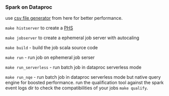 ### Spark on Dataproc

use [csv file generator](https://github.com/cloudymoma/csv_data_generator) from
here for better performance.

`make histserver` to create
a [PHS](https://cloud.google.com/dataproc/docs/concepts/jobs/history-server)

`make jobserver` to create a ephemeral job server with autocaling

`make build` - build the job scala source code

`make run` - run job on ephemeral job serser

`make run_serverless` - run batch job in dataproc serverless mode

`make run_nqe` - run batch job in dataproc serverless mode but native query
engine for boosted performance. run the qualification tool against the spark
event logs dir to check the compatibilities of your jobs `make qualify`.
